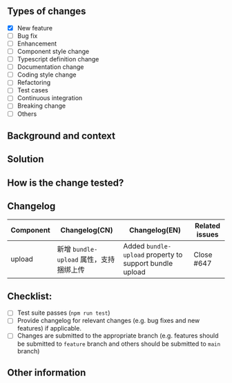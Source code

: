 <!--
  Thanks so much for your PR and contribution.

  Before submitting, please make sure to follow the Pull Request Guidelines: https://github.com/arco-design/arco-design-vue/blob/main/CONTRIBUTING.md
-->

<!-- Put an `x` in "[ ]" to check a box) -->

## Types of changes

<!-- What types of changes does this PR introduce -->
<!-- Only support choose one type, if there are multiple types, you can add the `Type` column in the Changelog. -->

- [x] New feature
- [ ] Bug fix
- [ ] Enhancement
- [ ] Component style change
- [ ] Typescript definition change
- [ ] Documentation change
- [ ] Coding style change
- [ ] Refactoring
- [ ] Test cases
- [ ] Continuous integration
- [ ] Breaking change
- [ ] Others

## Background and context

<!-- Explain what problem does the PR solve -->
<!-- Link to related open issues if applicable -->

## Solution

<!-- Describe how the problem is fixed in detail -->

## How is the change tested?

<!-- Unit tests should be added/updated for bug fixes and new features, if applicable -->
<!-- Please describe how you tested the change. E.g. Creating/updating unit tests or attaching a screenshot of how it works with your change -->

## Changelog

| Component | Changelog(CN) | Changelog(EN) | Related issues |
| --------- | ------------- | ------------- | -------------- |
|  upload  |    新增 `bundle-upload` 属性，支持捆绑上传    |  Added `bundle-upload` property to support bundle upload   |  Close #647  |

<!-- If there are multiple types, you can add the `Type` column in the Changelog, the value of the column is the same as `Types of changes` -->

## Checklist:

- [ ] Test suite passes (`npm run test`)
- [ ] Provide changelog for relevant changes (e.g. bug fixes and new features) if applicable.
- [ ] Changes are submitted to the appropriate branch (e.g. features should be submitted to `feature` branch and others
  should be submitted to `main` branch)

## Other information

<!-- Please describe what other information that should be taken care of. E.g. describe the impact if introduce a breaking change -->
